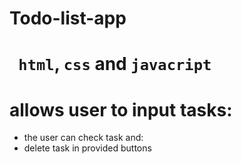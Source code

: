 # Todo-list-app
# ` html`, ` css ` and `javacript `
# allows user to input tasks: 
  * the user can check task and: 
  * delete task in provided buttons
